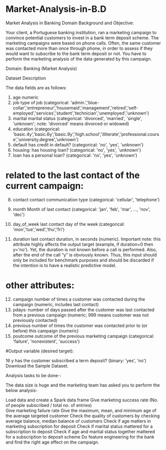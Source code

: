# Market-Analysis-in-B.D
Market Analysis in Banking Domain
Background and Objective:

Your client, a Portuguese banking institution, ran a marketing campaign to convince potential customers to invest in a bank term deposit scheme. 
The marketing campaigns were based on phone calls. Often, the same customer was contacted more than once through phone, in order to assess if they would want to subscribe to the bank term deposit or not. You have to perform the marketing analysis of the data generated by this campaign.

Domain: Banking (Market Analysis)

Dataset Description

 The data fields are as follows:

1.	age	numeric
2.	job	type of job (categorical: 'admin.','blue-collar','entrepreneur','housemaid','management','retired','self-employed','services','student','technician','unemployed','unknown')
3.	marital       	marital status (categorical: 'divorced', 'married', 'single', 'unknown'; note: 'divorced' means divorced or widowed)
4.	education  	(categorical: 'basic.4y','basic.6y','basic.9y','high.school','illiterate','professional.course','university.degree','unknown')
5.	default     	has credit in default? (categorical: 'no', 'yes', 'unknown')
6.	housing:    	has housing loan? (categorical: 'no', 'yes', 'unknown')
7.	loan           	has a personal loan? (categorical: 'no', 'yes', 'unknown')
# related to the last contact of the current campaign:

8.	contact         	contact communication type (categorical: 'cellular', 'telephone')
9.	month   	Month of last contact (categorical: 'jan', 'feb', 'mar', ..., 'nov', 'dec')
 
10.	day_of_week  	last contact day of the week (categorical: 'mon','tue','wed','thu','fri')
11.	duration           	last contact duration, in seconds (numeric). Important note: this attribute highly affects the output target (example, if duration=0 then y='no'). Yet, the duration is not known before a call is performed. Also, after the end of the call “y” is obviously known. Thus, this input should only be included for benchmark purposes and should be discarded if the intention is to have a realistic predictive model.
# other attributes:

12.	campaign   	number of times a customer was contacted during the campaign (numeric, includes last contact)
13.	pdays:    	number of days passed after the customer was last contacted from a previous campaign (numeric; 999 means customer was not previously contacted)
14.	previous   	number of times the customer was contacted prior to (or before) this campaign (numeric)
15.	poutcome       	outcome of the previous marketing campaign (categorical: 'failure', 'nonexistent', 'success')
 

 


#Output variable (desired target):

16	y	has the customer subscribed a term deposit? (binary: 'yes', 'no')
Download the Sample Dataset.

 

Analysis tasks to be done-:

The data size is huge and the marketing team has asked you to perform the below analysis-

Load data and create a Spark data frame
Give marketing success rate (No. of people subscribed / total no. of entries)   
Give marketing failure rate
Give the maximum, mean, and minimum age of the average targeted customer
Check the quality of customers by checking average balance, median balance of customers
Check if age matters in marketing subscription for deposit
Check if marital status mattered for a subscription to deposit
Check if age and marital status together mattered for a subscription to deposit scheme
Do feature engineering for the bank and find the right age effect on the campaign.
 
